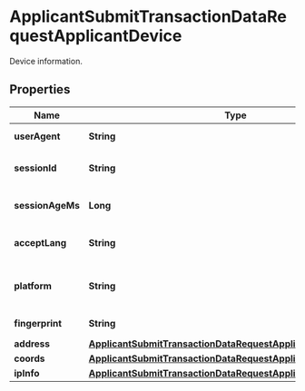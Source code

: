 

# ApplicantSubmitTransactionDataRequestApplicantDevice

Device information.

## Properties

| Name | Type | Description | Notes |
|------------ | ------------- | ------------- | -------------|
|**userAgent** | **String** | Device user agent. |  [optional] |
|**sessionId** | **String** | Transaction session identifier. |  [optional] |
|**sessionAgeMs** | **Long** | Session lifetime in milliseconds. |  [optional] |
|**acceptLang** | **String** | From browser, e.g. &#x60;en&#x60;. |  [optional] |
|**platform** | **String** | Device platform, e.g. &#x60;Mobile Android&#x60;. |  [optional] |
|**fingerprint** | **String** | Device fingerprint. |  [optional] |
|**address** | [**ApplicantSubmitTransactionDataRequestApplicantDeviceAddress**](ApplicantSubmitTransactionDataRequestApplicantDeviceAddress.md) |  |  [optional] |
|**coords** | [**ApplicantSubmitTransactionDataRequestApplicantDeviceCoords**](ApplicantSubmitTransactionDataRequestApplicantDeviceCoords.md) |  |  [optional] |
|**ipInfo** | [**ApplicantSubmitTransactionDataRequestApplicantDeviceIpInfo**](ApplicantSubmitTransactionDataRequestApplicantDeviceIpInfo.md) |  |  [optional] |



